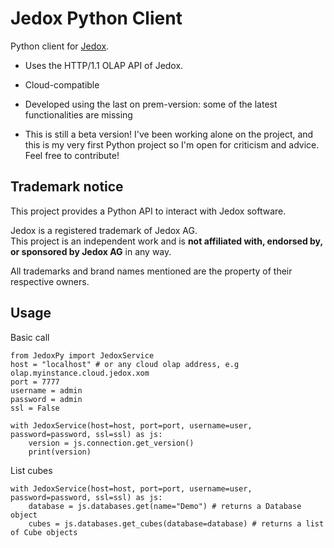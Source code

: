 # Jedox Python Client

Python client for [Jedox](https://www.jedox.com/).
* Uses the HTTP/1.1 OLAP API of Jedox.
* Cloud-compatible
* Developed using the last on prem-version: some of the latest functionalities are missing

* This is still a beta version! I've been working alone on the project, and this is my very first Python project so I'm open for criticism and advice. Feel free to contribute!

## Trademark notice

This project provides a Python API to interact with Jedox software.

Jedox is a registered trademark of Jedox AG.  
This project is an independent work and is **not affiliated with, endorsed by, or sponsored by Jedox AG** in any way.

All trademarks and brand names mentioned are the property of their respective owners.

## Usage

Basic call
```
from JedoxPy import JedoxService
host = "localhost" # or any cloud olap address, e.g olap.myinstance.cloud.jedox.xom
port = 7777
username = admin
password = admin
ssl = False

with JedoxService(host=host, port=port, username=user, password=password, ssl=ssl) as js:
    version = js.connection.get_version()
    print(version)
```

List cubes
```
with JedoxService(host=host, port=port, username=user, password=password, ssl=ssl) as js:
    database = js.databases.get(name="Demo") # returns a Database object
    cubes = js.databases.get_cubes(database=database) # returns a list of Cube objects
```



